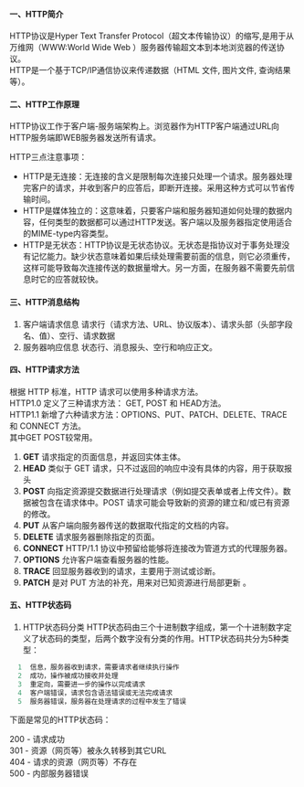 #### 一、HTTP简介
HTTP协议是Hyper Text Transfer Protocol（超文本传输协议）的缩写,是用于从万维网（WWW:World Wide Web ）服务器传输超文本到本地浏览器的传送协议。  
HTTP是一个基于TCP/IP通信协议来传递数据（HTML 文件, 图片文件, 查询结果等）。

#### 二、HTTP工作原理
HTTP协议工作于客户端-服务端架构上。浏览器作为HTTP客户端通过URL向HTTP服务端即WEB服务器发送所有请求。

HTTP三点注意事项：
- HTTP是无连接：无连接的含义是限制每次连接只处理一个请求。服务器处理完客户的请求，并收到客户的应答后，即断开连接。采用这种方式可以节省传输时间。  
- HTTP是媒体独立的：这意味着，只要客户端和服务器知道如何处理的数据内容，任何类型的数据都可以通过HTTP发送。客户端以及服务器指定使用适合的MIME-type内容类型。  
- HTTP是无状态：HTTP协议是无状态协议。无状态是指协议对于事务处理没有记忆能力。缺少状态意味着如果后续处理需要前面的信息，则它必须重传，这样可能导致每次连接传送的数据量增大。另一方面，在服务器不需要先前信息时它的应答就较快。

#### 三、HTTP消息结构
1. 客户端请求信息
请求行（请求方法、URL、协议版本）、请求头部（头部字段名、值）、空行、请求数据
2. 服务器响应信息
状态行、消息报头、空行和响应正文。

#### 四、HTTP请求方法
根据 HTTP 标准，HTTP 请求可以使用多种请求方法。  
HTTP1.0 定义了三种请求方法： GET, POST 和 HEAD方法。  
HTTP1.1 新增了六种请求方法：OPTIONS、PUT、PATCH、DELETE、TRACE 和 CONNECT 方法。  
其中GET POST较常用。

1. **GET**	请求指定的页面信息，并返回实体主体。  
2. **HEAD**	类似于 GET 请求，只不过返回的响应中没有具体的内容，用于获取报头
3. **POST**	向指定资源提交数据进行处理请求（例如提交表单或者上传文件）。数据被包含在请求体中。POST 请求可能会导致新的资源的建立和/或已有资源的修改。  
4. **PUT**	从客户端向服务器传送的数据取代指定的文档的内容。  
5. **DELETE**	请求服务器删除指定的页面。
6. **CONNECT**	HTTP/1.1 协议中预留给能够将连接改为管道方式的代理服务器。  
7. **OPTIONS**	允许客户端查看服务器的性能。  
8. **TRACE**	回显服务器收到的请求，主要用于测试或诊断。  
9. **PATCH**	是对 PUT 方法的补充，用来对已知资源进行局部更新 。

#### 五、HTTP状态码
1. HTTP状态码分类
HTTP状态码由三个十进制数字组成，第一个十进制数字定义了状态码的类型，后两个数字没有分类的作用。HTTP状态码共分为5种类型：
  ```js
    1  信息，服务器收到请求，需要请求者继续执行操作  
    2  成功，操作被成功接收并处理  
    3  重定向，需要进一步的操作以完成请求  
    4  客户端错误，请求包含语法错误或无法完成请求  
    5  服务器错误，服务器在处理请求的过程中发生了错误
  ```
  下面是常见的HTTP状态码：

  200 -  请求成功  
  301 -  资源（网页等）被永久转移到其它URL  
  404 -  请求的资源（网页等）不存在  
  500 -  内部服务器错误

